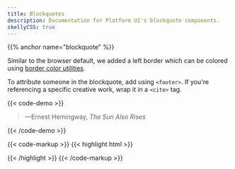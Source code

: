 ```yaml
---
title: Blockquotes
description: Documentation for Platform UI's blockquote components.
skellyCSS: true
---
```


{{% anchor name="blockquote" %}}

Similar to the browser default, we added a left border which can be colored using <a href="/docs/utilities/borders/">border color utilities</a>.

To attribute someone in the blockquote, add using `<footer>`. If you're referencing a specific creative work, wrap it in a `<cite>` tag.

{{< code-demo >}}
<blockquote class="block laptop-up-6">
    <p class="skeleton" data-lines="3" role="presentation"></p>
    <footer>—Ernest Hemingway, <cite>The Sun Also Rises</cite></footer>
</blockquote>
{{< /code-demo >}}

{{< code-markup >}}
{{< highlight html >}}
<blockquote>
    <p>
        <!-- Quote goes here! -->
    </p>
    <footer>
        <!-- Quote attribution goes here! -->
        <cite>
        <!-- Cite a specific work -->
        </cite>
    </footer>
</blockquote>
{{< /highlight >}} 
{{< /code-markup >}}

